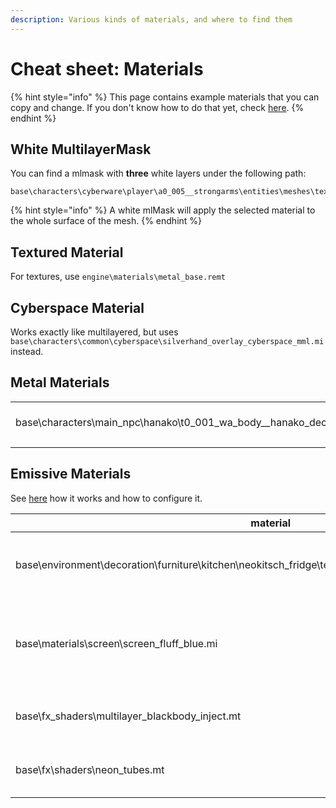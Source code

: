 ```yaml
---
description: Various kinds of materials, and where to find them
---
```


# Cheat sheet: Materials

{% hint style="info" %}
This page contains example materials that you can copy and change. If you don't know how to do that yet, check [here](../modding-cyberpunk-2077/materials-how-to-configure-them/).
{% endhint %}

## White MultilayerMask

You can find a mlmask with **three** white layers under the following path:

```
base\characters\cyberware\player\a0_005__strongarms\entities\meshes\textures\white.mlmask
```

{% hint style="info" %}
A white mlMask will apply the selected material to the whole surface of the mesh.
{% endhint %}

## Textured Material

For textures, use `engine\materials\metal_base.remt`

## Cyberspace Material

Works exactly like multilayered, but uses `base\characters\common\cyberspace\silverhand_overlay_cyberspace_mml.mi` instead.

## Metal Materials

|                                                                                |                                                                            |
| ------------------------------------------------------------------------------ | -------------------------------------------------------------------------- |
| base\characters\main\_npc\hanako\t0\_001\_wa\_body\_\_hanako\_dec\_straps.mesh | Gold: Hanako's heatsinks (only one entry in preloadLocalMaterialInstances) |
|                                                                                |                                                                            |

## Emissive Materials

See [here](../modding-cyberpunk-2077/materials-how-to-configure-them/#emissive-material) how it works and how to configure it.

| material                                                                                                       | description                                                                          |
| -------------------------------------------------------------------------------------------------------------- | ------------------------------------------------------------------------------------ |
| base\environment\decoration\furniture\kitchen\neokitsch\_fridge\textures\mi\_neokitsch\_fridge\_z\_emissive.mi | White emissive bright glow (from a fridge)                                           |
| base\materials\screen\screen\_fluff\_blue.mi                                                                   | blue/pinkish oscillating glow (from the collar of the jacket V wears in the trailer) |
| base\fx\_shaders\multilayer\_blackbody\_inject.mt                                                              | A glowing shader with mlmask and -setup                                              |
| base\fx\shaders\neon\_tubes.mt                                                                                 | A glowing shader with color parameter                                                |
